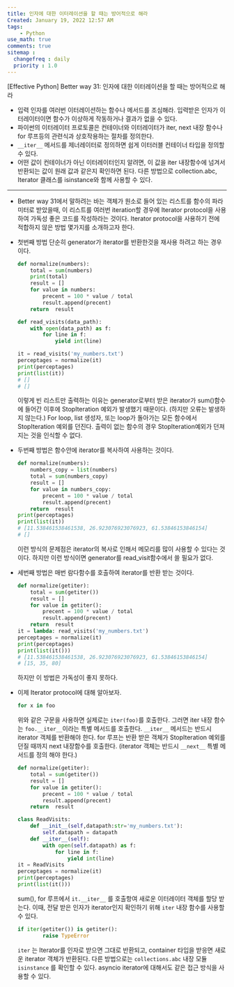 ```yaml
---
title: 인자에 대한 이터레이션을 할 때는 방어적으로 해라
Created: January 19, 2022 12:57 AM
tags:
    - Python
use_math: true
comments: true
sitemap :
  changefreq : daily
  priority : 1.0
---
```


[Effective Python] Better way 31:  인자에 대한 이터레이션을 할 때는 방어적으로 해라

- 입력 인자를 여러번 이터레이션하는 함수나 메서드를 조심해라. 입력받은 인자가 이터레이터이면 함수가 이상하게 작동하거나 결과가 없을 수 있다.
- 파이썬의 이터레이터 프로토콜은 컨테이너와 이터레이터가 iter, next 내장 함수나 for 루프등의 관련식과 상호작용하는 절차를 정의한다.
- `__iter__` 메서드를 제너레이터로 정의하면 쉽게 이터러블 컨테이너 타입을 정의할 수 있다.
- 어떤 값이 컨테이너가 아닌 이터레이터인지 알려면, 이 값을 iter 내장함수에 넘겨서 반환되는 값이 원래 값과 같은지 확인하면 된다. 다른 방법으로 collection.abc, Iterator 클래스를 isinstance와 함께 사용할 수 있다.

---

- Better way 31에서 말하려는 바는 객체가 원소로 들어 있는 리스트를 함수의 파라미터로 받았을때,  이 리스트를 여러번 iteration할 경우에 Iterator protocol을 사용하여 가독성 좋은 코드를 작성하라는 것이다. Iterator protocol을 사용하기 전에 적합하지 않은 방법 몇가지를 소개하고자 한다.
- 첫번째 방법 단순히 generator가 iterator를 반환한것을 재사용 하려고 하는 경우이다.

    ```python
    def normalize(numbers):
        total = sum(numbers)
        print(total)
        result = []
        for value in numbers:
            precent = 100 * value / total
            result.append(precent)
        return  result

    def read_visits(data_path):
        with open(data_path) as f:
            for line in f:
                yield int(line)

    it = read_visits('my_numbers.txt')
    perceptages = normalize(it)
    print(perceptages)
    print(list(it))
    # []
    # []
    ```

    이렇게 빈 리스트만 출력하는 이유는 generator로부터 받은 iterator가 sum()함수에 들어간 이후에 StopIteration 예외가 발생했기 때문이다. (하지만 오류는 발생하지 않는다.) For loop, list 생성자, 또는 loop가 돌아가는 모든 함수에서 StopIteration 예외를 던진다. 출력이 없는 함수의 경우 StopIteration예외가 던져지는 것을 인식할 수 없다.

- 두번째 방법은 함수안에 iterator를 복사하여 사용하는 것이다.

    ```python
    def normalize(numbers):
        numbers_copy = list(numbers)
        total = sum(numbers_copy)
        result = []
        for value in numbers_copy:
            precent = 100 * value / total
            result.append(precent)
        return  result
    print(perceptages)
    print(list(it))
    # [11.538461538461538, 26.923076923076923, 61.53846153846154]
    # []
    ```

    이런 방식의 문제점은 iterator의 복사로 인해서 메모리를 많이 사용할 수 있다는 것이다. 하지만 이런 방식이면 generator를 read_visit함수에서 쓸 필요가 없다.

- 세번째 방법은 매번 람다함수를 호출하여 iterator를 반환 받는 것이다.

    ```python
    def normalize(getiter):
        total = sum(getiter())
        result = []
        for value in getiter():
            precent = 100 * value / total
            result.append(precent)
        return  result
    it = lambda: read_visits('my_numbers.txt')
    perceptages = normalize(it)
    print(perceptages)
    print(list(it()))
    # [11.538461538461538, 26.923076923076923, 61.53846153846154]
    # [15, 35, 80]
    ```

    하지만 이 방법은 가독성이 좋지 못하다.

- 이제 Iterator protocol에 대해 알아보자.

    ```python
    for x in foo
    ```

    위와 같은 구문을 사용하면 실제로는 `iter(foo)`를 호출한다. 그러면 iter 내장 함수는 `foo.__iter__`이라는 특별 메서드를 호출한다. `__iter__` 메서드는 반드시 iterator 객체를 반환해야 한다.  for 루프는 반환  받은 객체가 StopIteration 예외를 던질 때까지 next 내장함수를 호출한다. (iterator 객체는 반드시 `__next__` 특별 메서드를 정의 해야 한다.)

    ```python
    def normalize(getiter):
        total = sum(getiter())
        result = []
        for value in getiter():
            precent = 100 * value / total
            result.append(precent)
        return  result

    class ReadVisits:
        def __init__(self,datapath:str='my_numbers.txt'):
            self.datapath = datapath
        def __iter__(self):
            with open(self.datapath) as f:
                for line in f:
                    yield int(line)
    it = ReadVisits
    perceptages = normalize(it)
    print(perceptages)
    print(list(it()))
    ```

    sum(), for 루프에서 `it.__iter__` 를 호출항여 새로운 이터레이터 객체를 할당 받는다. 이때, 전달 받은 인자가 iterator인지 확인하기 위해  `iter` 내장 함수를  사용할 수 있다.

    ```python
    if iter(getiter()) is getiter():
            raise TypeError
    ```

    `iter` 는 Iterator를 인자로 받으면 그대로 반환되고, container 타입을 받응면 새로운 iterator 객체가 반환된다. 다른 방법으로는 `collections.abc` 내장 모듈 `isinstance` 를  확인할 수  있다. asyncio iterator에 대해서도 같은 접근 방식을 사용할 수 있다.

